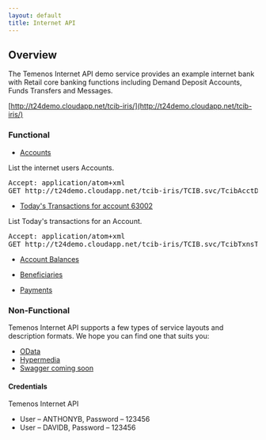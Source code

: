 ```yaml
---
layout: default
title: Internet API
---
```

## Overview

The Temenos Internet API demo service provides an example internet bank with Retail core banking functions including Demand Deposit Accounts, Funds Transfers and Messages.

[http://t24demo.cloudapp.net/tcib-iris/](http://t24demo.cloudapp.net/tcib-iris/)

### Functional

* [Accounts](http://t24demo.cloudapp.net/tcib-iris/TCIB.svc/TcibAcctDetailss\(\))

List the internet users Accounts.
<pre>
Accept: application/atom+xml
GET http://t24demo.cloudapp.net/tcib-iris/TCIB.svc/TcibAcctDetailss()
</pre>


* [Today's Transactions for account 63002](http://t24demo.cloudapp.net/tcib-iris/TCIB.svc/TcibTxnsTodayLists\(\)?$filter=AcctId%20eq%2063002)

List Today's transactions for an Account.

<pre>
Accept: application/atom+xml
GET http://t24demo.cloudapp.net/tcib-iris/TCIB.svc/TcibTxnsTodayLists()?$filter=AcctId eq {account_id}
</pre>


* [Account Balances]()


* [Beneficiaries]()


* [Payments]()



### Non-Functional

Temenos Internet API supports a few types of service layouts and description formats.  We hope you can find one that suits you:

* [OData](OData)
* [Hypermedia](Hypermedia)
* [Swagger coming soon](http://t24demo.cloudapp.net/hothouse-iris/Hothouse.svc/GB0010001/api-docs.json)



#### Credentials

Temenos Internet API

* User – ANTHONYB, Password – 123456
* User – DAVIDB, Password – 123456




